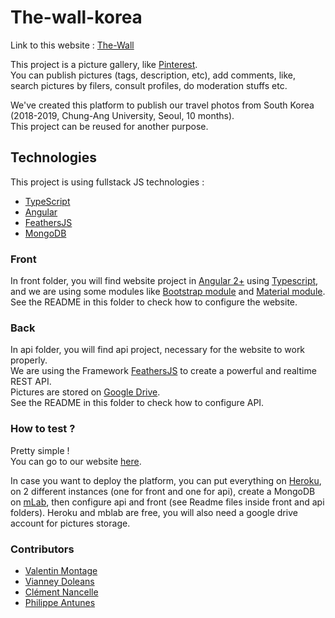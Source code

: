 # The-wall-korea

Link to this website : [The-Wall](https://the-wall-journey.herokuapp.com)

This project is a picture gallery, like [Pinterest](https://www.pinterest.com).  
You can publish pictures (tags, description, etc), add comments, like, search pictures by filers, consult profiles, do moderation stuffs etc.  

We've created this platform to publish our travel photos from South Korea (2018-2019, Chung-Ang University, Seoul, 10 months).  
This project can be reused for another purpose.

## Technologies

This project is using fullstack JS technologies :
- [TypeScript](https://www.typescriptlang.org/)
- [Angular](https://angular.io/)
- [FeathersJS](https://feathersjs.com/)
- [MongoDB](https://mongoosejs.com/)

### Front

In front folder, you will find website project in [Angular 2+](https://cli.angular.io/) using [Typescript](https://www.typescriptlang.org/), and we are using some modules like [Bootstrap module](https://ng-bootstrap.github.io/#/home) and [Material module](https://material.angular.io/).  
See the README in this folder to check how to configure the website.

### Back

In api folder, you will find api project, necessary for the website to work properly.  
We are using the Framework [FeathersJS](https://feathersjs.com/) to create a powerful and realtime REST API.  
Pictures are stored on [Google Drive](https://www.google.com/drive/).  
See the README in this folder to check how to configure API.

### How to test ?

Pretty simple !  
You can go to our website [here](https://the-wall-journey.herokuapp.com).  

In case you want to deploy the platform, you can put everything on [Heroku](https://www.heroku.com/home), on 2 different instances (one for front and one for api), create a MongoDB on [mLab](https://mlab.com/), then configure api and front (see Readme files inside front and api folders). Heroku and mblab are free, you will also need a google drive account for pictures storage.

### Contributors

- [Valentin Montage](https://github.com/ValMont13)
- [Vianney Doleans](https://github.com/VianneyDoleans)
- [Clément Nancelle](https://github.com/Hardkaise)
- [Philippe Antunes](https://github.com/Deartchix)
